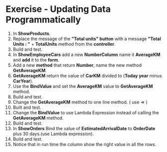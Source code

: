 ﻿# Exercise - Updating Data Programmatically
 
1. In **ShowProducts**.
2. Replace the message of the **"Total units" button** with a message **"Total Units : "** + **TotalUnits** method from the **controller**.
3. Build and test.
4. In **ShowEmployeeCars** add a new **NumberColumn** name it **AverageKM** and **add** it to the **form**.
5. Add a new **method** that return **Number**, name the new method **GetAverageKM**.
6. **GetAverageKM** return the value of **CarKM** divided to (**Today year** minus **CarYear**).  
7. Use the **BindValue** and set the **AverageKM** value to **GetAverageKM** method. 
8. Build and test.
9. Change the **GetAverageKM** method to one line method. ( use => )
10. Built and test.
11. Change the **BindValue** to use Lambda Expression instead of calling the **GetAverageKM** method.
12. Build and test.
13. In **ShowOrders** Bind the value of **EstimatedArrivalDate** to **OrderDate** plus 30 days.(use Lambda expression).
14. Build and test.
15. Notice that in run time the column show the right value in all the rows.

     